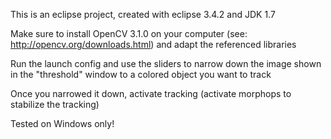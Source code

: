 This is an eclipse project, created with eclipse 3.4.2 and JDK 1.7 

Make sure to install OpenCV 3.1.0 on your computer
(see: http://opencv.org/downloads.html)
and adapt the referenced libraries

Run the launch config and use the sliders to narrow down 
the image shown in the "threshold" window to a colored object you want to track

Once you narrowed it down, activate tracking (activate morphops to stabilize the tracking)

Tested on Windows only!
